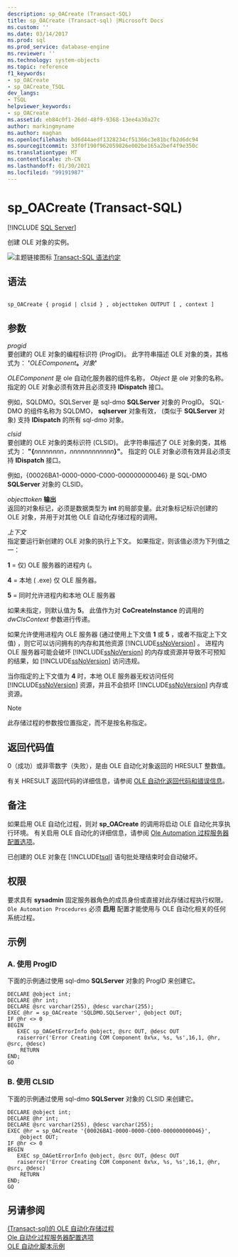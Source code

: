 ```yaml
---
description: sp_OACreate (Transact-SQL)
title: sp_OACreate (Transact-sql) |Microsoft Docs
ms.custom: ''
ms.date: 03/14/2017
ms.prod: sql
ms.prod_service: database-engine
ms.reviewer: ''
ms.technology: system-objects
ms.topic: reference
f1_keywords:
- sp_OACreate
- sp_OACreate_TSQL
dev_langs:
- TSQL
helpviewer_keywords:
- sp_OACreate
ms.assetid: eb84c0f1-26dd-48f9-9368-13ee4a30a27c
author: markingmyname
ms.author: maghan
ms.openlocfilehash: bd6d44aedf1328234cf51366c3e81bcfb2d6dc94
ms.sourcegitcommit: 33f0f190f962059826e002be165a2bef4f9e350c
ms.translationtype: MT
ms.contentlocale: zh-CN
ms.lasthandoff: 01/30/2021
ms.locfileid: "99191987"
---
```

# <a name="sp_oacreate-transact-sql"></a>sp_OACreate (Transact-SQL)
[!INCLUDE [SQL Server](../../includes/applies-to-version/sqlserver.md)]

  创建 OLE 对象的实例。  
  
 ![主题链接图标](../../database-engine/configure-windows/media/topic-link.gif "“主题链接”图标") [Transact-SQL 语法约定](../../t-sql/language-elements/transact-sql-syntax-conventions-transact-sql.md)  
  
## <a name="syntax"></a>语法  
  
```  
  
sp_OACreate { progid | clsid } , objecttoken OUTPUT [ , context ]   
```  
  
## <a name="arguments"></a>参数  
 *progid*  
 要创建的 OLE 对象的编程标识符 (ProgID)。 此字符串描述 OLE 对象的类，其格式为： **'**_OLEComponent_**。**_对象_**'**  
  
 *OLEComponent* 是 ole 自动化服务器的组件名称， *Object* 是 ole 对象的名称。 指定的 OLE 对象必须有效并且必须支持 **IDispatch** 接口。  
  
 例如，SQLDMO。SQLServer 是 sql-dmo **SQLServer** 对象的 ProgID。 SQL-DMO 的组件名称为 SQLDMO， **sqlserver** 对象有效， (类似于 **SQLServer** 对象) 支持 **IDispatch** 的所有 sql-dmo 对象。  
  
 *clsid*  
 要创建的 OLE 对象的类标识符 (CLSID)。 此字符串描述了 OLE 对象的类，其格式为： **"{**_nnnnnnnn，nnnnnnnnnnnn_**}"**。 指定的 OLE 对象必须有效并且必须支持 **IDispatch** 接口。  
  
 例如，{00026BA1-0000-0000-C000-000000000046} 是 SQL-DMO **SQLServer** 对象的 CLSID。  
  
 _objecttoken_ **输出**  
 返回的对象标记，必须是数据类型为 **int** 的局部变量。此对象标记标识创建的 OLE 对象，并用于对其他 OLE 自动化存储过程的调用。  
  
 *上下文*  
 指定要运行新创建的 OLE 对象的执行上下文。 如果指定，则该值必须为下列值之一：  
  
 **1** = 仅) OLE 服务器的进程内 (。  
  
 **4** = 本地 ( .exe) 仅 OLE 服务器。  
  
 **5** = 同时允许进程内和本地 OLE 服务器  
  
 如果未指定，则默认值为 **5**。 此值作为对 **CoCreateInstance** 的调用的 *dwClsContext* 参数进行传递。  
  
 如果允许使用进程内 OLE 服务器 (通过使用上下文值 **1** 或 **5** ，或者不指定上下文值) ，则它可以访问拥有的内存和其他资源 [!INCLUDE[ssNoVersion](../../includes/ssnoversion-md.md)] 。 进程内 OLE 服务器可能会破坏 [!INCLUDE[ssNoVersion](../../includes/ssnoversion-md.md)] 的内存或资源并导致不可预知的结果，如 [!INCLUDE[ssNoVersion](../../includes/ssnoversion-md.md)] 访问违规。  
  
 当你指定的上下文值为 **4** 时，本地 OLE 服务器无权访问任何 [!INCLUDE[ssNoVersion](../../includes/ssnoversion-md.md)] 资源，并且不会损坏 [!INCLUDE[ssNoVersion](../../includes/ssnoversion-md.md)] 内存或资源。  
  
> [!NOTE]  
>  此存储过程的参数按位置指定，而不是按名称指定。  
  
## <a name="return-code-values"></a>返回代码值  
 0（成功）或非零数字（失败），是由 OLE 自动化对象返回的 HRESULT 整数值。  
  
 有关 HRESULT 返回代码的详细信息，请参阅 [OLE 自动化返回代码和错误信息](../../relational-databases/stored-procedures/ole-automation-return-codes-and-error-information.md)。  
  
## <a name="remarks"></a>备注  
 如果启用 OLE 自动化过程，则对 **sp_OACreate** 的调用将启动 OLE 自动化共享执行环境。 有关启用 OLE 自动化的详细信息，请参阅 [Ole Automation 过程服务器配置选项](../../database-engine/configure-windows/ole-automation-procedures-server-configuration-option.md)。  
  
 已创建的 OLE 对象在 [!INCLUDE[tsql](../../includes/tsql-md.md)] 语句批处理结束时会自动破坏。  
  
## <a name="permissions"></a>权限  
 要求具有 **sysadmin** 固定服务器角色的成员身份或直接对此存储过程执行权限。 `Ole Automation Procedures` 必须 **启用** 配置才能使用与 OLE 自动化相关的任何系统过程。  
  
## <a name="examples"></a>示例  
  
### <a name="a-using-progid"></a>A. 使用 ProgID  
 下面的示例通过使用 sql-dmo **SQLServer** 对象的 ProgID 来创建它。  
  
```  
DECLARE @object int;  
DECLARE @hr int;  
DECLARE @src varchar(255), @desc varchar(255);  
EXEC @hr = sp_OACreate 'SQLDMO.SQLServer', @object OUT;  
IF @hr <> 0  
BEGIN  
   EXEC sp_OAGetErrorInfo @object, @src OUT, @desc OUT   
   raiserror('Error Creating COM Component 0x%x, %s, %s',16,1, @hr, @src, @desc)  
    RETURN  
END;  
GO  
```  
  
### <a name="b-using-clsid"></a>B. 使用 CLSID  
 下面的示例通过使用 sql-dmo **SQLServer** 对象的 CLSID 来创建它。  
  
```  
DECLARE @object int;  
DECLARE @hr int;  
DECLARE @src varchar(255), @desc varchar(255);  
EXEC @hr = sp_OACreate '{00026BA1-0000-0000-C000-000000000046}',  
    @object OUT;  
IF @hr <> 0  
BEGIN  
   EXEC sp_OAGetErrorInfo @object, @src OUT, @desc OUT   
   raiserror('Error Creating COM Component 0x%x, %s, %s',16,1, @hr, @src, @desc)  
    RETURN  
END;  
GO  
```  
  
## <a name="see-also"></a>另请参阅  
 [&#40;Transact-sql&#41;的 OLE 自动化存储过程 ](../../relational-databases/system-stored-procedures/ole-automation-stored-procedures-transact-sql.md)   
 [Ole 自动化过程服务器配置选项](../../database-engine/configure-windows/ole-automation-procedures-server-configuration-option.md)   
 [OLE 自动化脚本示例](../../relational-databases/stored-procedures/ole-automation-sample-script.md)  
  
  
